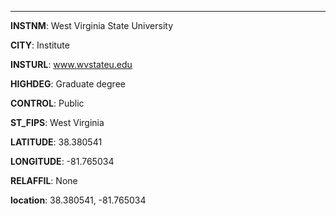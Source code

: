 
---
**INSTNM**: West Virginia State University

**CITY**: Institute

**INSTURL**: www.wvstateu.edu

**HIGHDEG**: Graduate degree

**CONTROL**: Public

**ST_FIPS**: West Virginia

**LATITUDE**: 38.380541

**LONGITUDE**: -81.765034

**RELAFFIL**: None

**location**: 38.380541, -81.765034